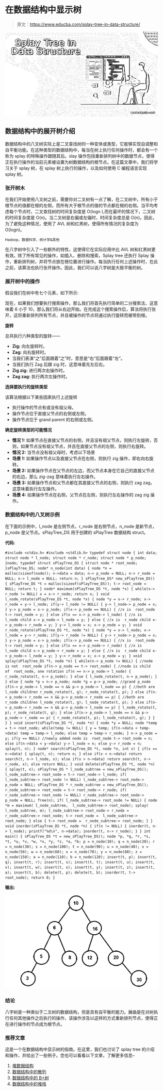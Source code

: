# 在数据结构中显示树

> 原文：<https://www.educba.com/splay-tree-in-data-structure/>

![Splay Tree in Data Structure](img/be380af458b0a63806626455012e31d9.png)



## 数据结构中的展开树介绍

数据结构中的八叉树实际上是二叉查找树的一种变体或类型，它能够实现自调整和自平衡功能。在这种类型的数据结构中，每当在树上执行任何操作时，都会有一个称为 splay 的特殊操作跟随其后。slay 操作包括重新排列树中的数据节点，使得正在执行操作的当前元素被设置为树数据结构的根节点。在这篇文章中，我们将学习关于 splay 树，在 splay 树上执行的操作，以及如何使用 C 编程语言实现 splay 树。

### 张开树木

在我们开始使用八叉树之前，需要你对二叉树有一点了解，在二叉树中，所有小于根节点的值都在根的左侧，而所有大于根节点的值的节点都在根的右侧。当平均考虑每个节点时，二叉查找树的时间复杂度是 O(logn ),而在最坏的情况下，二叉树的时间复杂度是 O(n)。当二叉树是右偏或左偏时，时间复杂度总是 O(n)。因此，为了避免这种情况，使用了 AVL 树和红黑树，使得所有情况的复杂度为 O(logn)。

<small>Hadoop、数据科学、统计学&其他</small>

在八字树中引入了一些额外的特性，这使得它在实际应用中比 AVL 树和红黑树更有效。除了所有常见的操作，如插入、删除和搜索，Splay tree 还执行 Splay 操作，重新排列树，并将节点放在根位置进行操作。每当执行任何上述操作时，在此之前，该算法也执行张开操作。因此，我们可以说八字树是大致平衡的树。

### 展开树中的操作

假设我们在树中有七个元素，如下所示:

现在，如果我们想要执行搜索操作，那么我们将首先执行简单的二分搜索法，这意味着 6 小于 10，那么我们将从右边开始。在完成这个搜索操作后，算法将执行张开，这将重新排列所有节点，并且被操作的节点将通过执行旋转而被带到根。

**旋转**

总共执行六种类型的旋转——

*   **Zig:** 向左旋转时。
*   **Zag:** 向右旋转时。
*   当我们表演“之”后面跟着“之”时，意思是“右”后面跟着“左”。
*   当我们执行 Zag 后跟 zig 时，这意味着先左后右。
*   **Zig zig:** 进行两次右操作时。
*   **Zag zag:** 执行两次左操作时。

**选择要执行的旋转类型**

该算法根据以下某些因素执行上述旋转

*   执行操作的节点有或没有祖父母。
*   操作节点位于直接父节点的右侧或左侧。
*   操作节点位于 grand parent 的右侧或左侧。

**确定旋转类型的可能情况**

*   **情况 1:** 如果节点在直接父节点的右侧，并且没有祖父节点，则执行左旋转，否则，如果节点没有祖父节点，并且在直接父节点的左侧，则执行右旋转。
*   **情况 2:** 当节点没有祖父母时，考虑以下场景
*   **场景 1:** 如果操作节点以及直接父节点在右侧，则执行 zig 操作，即右向右旋转。
*   **场景 2:** 如果操作节点在父节点的左边，而父节点本身在它自己的直接父节点的右边，那么 zig-zag 意味着执行左右操作。
*   **场景 3:** 如果操作节点和父节点都在其直接父节点的右侧，则执行 zag zag，这意味着执行左左操作。
*   **场景 4:** 如果操作节点在右侧，父节点在左侧，则执行左右操作的 zag zig 操作。

### 数据结构中的八叉树示例

在下面的示例中，l_node 是左侧节点，r_node 是右侧节点，n_node 是新节点，p_node 是父节点。sPlayTree_DS 用于创建的 sPlayTree 数据结构 struct。

**代码:**

`#include <stdio.h>
#include <stdlib.h>
typedef struct node {
int data;
struct node * l_node;
struct node * r_node;
struct node * p_node;
}node;
typedef struct sPlayTree_DS {
struct node * root_node;
}sPlayTree_DS;
node* n_node(int data) {
node *n = malloc(sizeof(node));
n->data = data;
n-> p_node = NULL;
n-> r_node = NULL;
n-> l_node = NULL;
return n;
}
sPlayTree_DS* new_sPlayTree_DS() {
sPlayTree_DS *t = malloc(sizeof(sPlayTree_DS));
t-> root_node = NULL;
return t;
}
node* maximum(sPlayTree_DS *t, node *x) {
while(x-> r_node != NULL)
x = x-> r_node;
return x;
}
void  l_node_rotate(sPlayTree_DS *t, node *x) {
node *y = x-> r_node;
x-> r_node = y-> l_node;
if(y-> l_node != NULL) {
y-> l_node-> p_node = x;
}
y-> p_node = x-> p_node;
if(x-> p_node == NULL) { //x is  root_node
t-> root_node = y;
}
else if(x == x-> p_node-> l_node) { //x is  l_node child
x-> p_node-> l_node = y;
}
else { //x is  r_node child
x-> p_node-> r_node = y;
}
y-> l_node = x;
x-> p_node = y;
}
void  r_node_rotate(sPlayTree_DS *t, node *x) {
node *y = x-> l_node;
x-> l_node = y-> r_node;
if(y-> r_node != NULL) {
y-> r_node-> p_node = x;
}
y-> p_node = x-> p_node;
if(x-> p_node == NULL) { //x is  root_node
t-> root_node = y;
}
else if(x == x-> p_node-> r_node) { //x is  l_node child
x-> p_node-> r_node = y;
}
else { //x is  r_node child
x-> p_node-> l_node = y;
}
y-> r_node = x;
x-> p_node = y;
}
void splay(sPlayTree_DS *t, node *n) {
while(n-> p_node != NULL) { //node is not  root_node
if(n-> p_node == t-> root_node) { //node is child of  root_node, one rotation
if(n == n-> p_node-> l_node) {
r_node_rotate(t, n-> p_node);
}
else {
l_node_rotate(t, n-> p_node);
}
}
else {
node *p = n-> p_node;
node *g = p-> p_node; //grand p_node
if(n-> p_node-> l_node == n && p-> p_node-> l_node == p) { //both are  l_node children
r_node_rotate(t, g);
r_node_rotate(t, p);
}
else if(n-> p_node-> r_node == n && p-> p_node-> r_node == p) { //both are  r_node children
l_node_rotate(t, g);
l_node_rotate(t, p);
}
else if(n-> p_node-> r_node == n && p-> p_node-> l_node == p) {
l_node_rotate(t, p);
r_node_rotate(t, g);
}
else if(n-> p_node-> l_node == n && p-> p_node-> r_node == p) {
r_node_rotate(t, p);
l_node_rotate(t, g);
}
}
}
}
void insert(sPlayTree_DS *t, node *n) {
node *y = NULL;
node *temp = t-> root_node;
while(temp != NULL) {
y = temp;
if(n->data < temp->data)
temp = temp-> l_node;
else
temp = temp-> r_node;
}
n-> p_node = y;
if(y == NULL) //newly added node is  root_node
t-> root_node = n;
else if(n->data < y->data)
y-> l_node = n;
else
y-> r_node = n;
splay(t, n);
}
node* search(sPlayTree_DS *t, node *n, int x) {
if(x == n->data) {
splay(t, n);
return n;
}
else if(x < n->data)
return search(t, n-> l_node, x);
else if(x > n->data)
return search(t, n-> r_node, x);
else
return NULL;
}
void delete(sPlayTree_DS *t, node *n) {
splay(t, n);
sPlayTree_DS * l_node_subtree = new_sPlayTree_DS();
l_node_subtree-> root_node = t-> root_node-> l_node;
if( l_node_subtree-> root_node != NULL)
l_node_subtree-> root_node-> p_node = NULL;
sPlayTree_DS * r_node_subtree = new_sPlayTree_DS();
r_node_subtree-> root_node = t-> root_node-> r_node;
if( r_node_subtree-> root_node != NULL)
r_node_subtree-> root_node-> p_node = NULL;
free(n);
if( l_node_subtree-> root_node != NULL) {
node *m = maximum( l_node_subtree,  l_node_subtree-> root_node);
splay( l_node_subtree, m);
l_node_subtree-> root_node-> r_node =  r_node_subtree-> root_node;
t-> root_node =  l_node_subtree-> root_node;
}
else {
t-> root_node =  r_node_subtree-> root_node;
}
}
void inorder(sPlayTree_DS *t, node *n) {
if(n != NULL) {
inorder(t, n-> l_node);
printf("%d\n", n->data);
inorder(t, n-> r_node);
}
}
int main() {
sPlayTree_DS *t = new_sPlayTree_DS();
node *p, *q, *r, *s, *t, *u, *v, *w, *x, *y, *z, *a, *b;
p = n_node(10);
q = n_node(20);
r = n_node(30);
s = n_node(100);
t = n_node(90);
u = n_node(40);
v = n_node(50);
w = n_node(60);
x = n_node(70);
y = n_node(80);
z = n_node(150);
a = n_node(110);
b = n_node(120);
insert(t, p);
insert(t, q);
insert(t, r);
insert(t, s);
insert(t, t);
insert(t, u);
insert(t, v);
insert(t, w);
insert(t, x);
insert(t, y);
insert(t, z);
insert(t, a);
insert(t, b);
delete(t, p);
delete(t, b);
inorder(t, t-> root_node);
return 0;
}`

**输出:**

![Splay Tree in Data Structure](img/c0ae69390434596425bea104c3282bcf.png)



### 结论

八字树是一种类似于二叉树的数据结构，但是具有自平衡的能力。展曲是在对树执行任何其他操作之后执行的操作，该操作涉及以这样的方式重新排列节点，使得正在进行操作的节点成为根节点。

### 推荐文章

这是一个在数据结构中显示树的指南。在这里，我们也讨论了 splay tree 的介绍和操作，并给出了一些例子。您也可以看看以下文章，了解更多信息–

1.  [堆数据结构](https://www.educba.com/heap-data-structure/)
2.  [数据结构中的散列](https://www.educba.com/hashing-in-data-structure/)
3.  [数据结构中的 B+树](https://www.educba.com/b-plus-tree-in-data-structure/)
4.  [数据结构中的堆栈](https://www.educba.com/stack-in-data-structure/)





